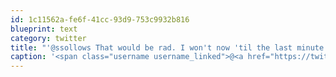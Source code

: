 ```yaml
---
id: 1c11562a-fe6f-41cc-93d9-753c9932b816
blueprint: text
category: twitter
title: "'@ssollows That would be rad. I won't now 'til the last minute."
caption: '<span class="username username_linked">@<a href="https://twitter.com/ssollows" title="Scott Sollows">ssollows</a></span> That would be rad. I won''t now ''til the last minute.'
---
```

